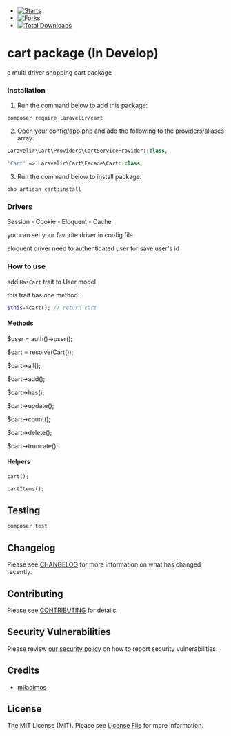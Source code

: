 - [![Starts](https://img.shields.io/github/stars/laravelir/cart?style=flat&logo=github)](https://github.com/laravelir/cart/forks)
- [![Forks](https://img.shields.io/github/forks/laravelir/cart?style=flat&logo=github)](https://github.com/laravelir/cart/stargazers)
- [![Total Downloads](https://img.shields.io/packagist/dt/laravelir/cart.svg?style=flat-square)](https://packagist.org/packages/laravelir/cart)


# cart package (In Develop)

a multi driver shopping cart package

### Installation

1. Run the command below to add this package:

```
composer require laravelir/cart
```

2. Open your config/app.php and add the following to the providers/aliases array:

```php
Laravelir\Cart\Providers\CartServiceProvider::class,
```

```php
'Cart' => Laravelir\Cart\Facade\Cart::class,
```

3. Run the command below to install package:

```
php artisan cart:install
```



### Drivers

Session - Cookie - Eloquent - Cache

you can set your favorite driver in config file

eloquent driver need to authenticated user for save user's id



### How to use

add `HasCart` trait to User model

this trait has one method:
```php
$this->cart(); // return cart 
```

#### Methods

$user = auth()->user();

$cart = resolve(Cart());

$cart->all();

$cart->add();

$cart->has();

$cart->update();

$cart->count();

$cart->delete();

$cart->truncate();

#### Helpers
```php
cart();

cartItems();
```


## Testing

```bash
composer test
```

## Changelog

Please see [CHANGELOG](CHANGELOG.md) for more information on what has changed recently.

## Contributing

Please see [CONTRIBUTING](.github/CONTRIBUTING.md) for details.

## Security Vulnerabilities

Please review [our security policy](../../security/policy) on how to report security vulnerabilities.

## Credits

- [miladimos](https://github.com/miladimos)

## License

The MIT License (MIT). Please see [License File](LICENSE.md) for more information.

